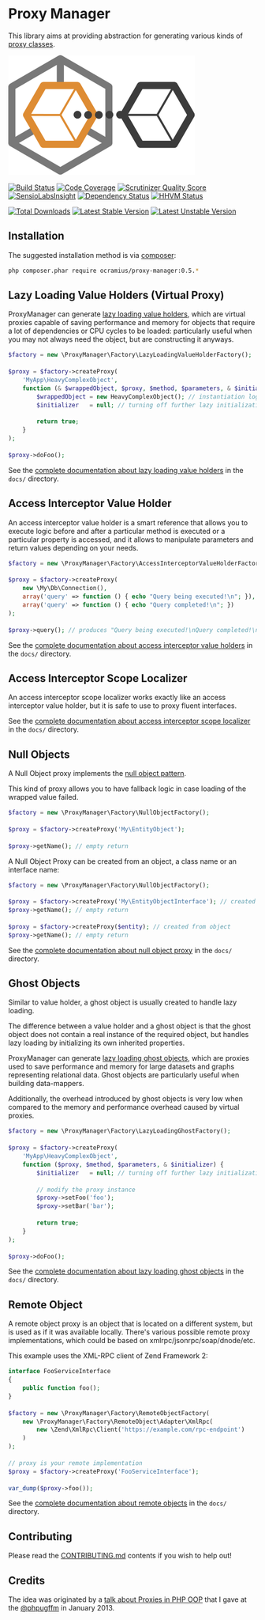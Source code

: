 # Proxy Manager

This library aims at providing abstraction for generating various kinds of [proxy classes](http://marco-pivetta.com/proxy-pattern-in-php/).

![ProxyManager](proxy-manager.png)

[![Build Status](https://travis-ci.org/Ocramius/ProxyManager.png?branch=master)](https://travis-ci.org/Ocramius/ProxyManager)
[![Code Coverage](https://scrutinizer-ci.com/g/Ocramius/ProxyManager/badges/coverage.png?s=ca3b9ceb9e36aeec0e57569cc8983394b7d2a59e)](https://scrutinizer-ci.com/g/Ocramius/ProxyManager/)
[![Scrutinizer Quality Score](https://scrutinizer-ci.com/g/Ocramius/ProxyManager/badges/quality-score.png?s=eaa858f876137ed281141b1d1e98acfa739729ed)](https://scrutinizer-ci.com/g/Ocramius/ProxyManager/)
[![SensioLabsInsight](https://insight.sensiolabs.com/projects/69fe5f97-b1c8-4ddd-93ce-900b8b788cf2/mini.png)](https://insight.sensiolabs.com/projects/69fe5f97-b1c8-4ddd-93ce-900b8b788cf2)
[![Dependency Status](https://www.versioneye.com/package/php--ocramius--proxy-manager/badge.png)](https://www.versioneye.com/package/php--ocramius--proxy-manager)
[![HHVM Status](http://hhvm.h4cc.de/badge/ocramius/proxy-manager.png)](http://hhvm.h4cc.de/package/ocramius/proxy-manager)

[![Total Downloads](https://poser.pugx.org/ocramius/proxy-manager/downloads.png)](https://packagist.org/packages/ocramius/proxy-manager)
[![Latest Stable Version](https://poser.pugx.org/ocramius/proxy-manager/v/stable.png)](https://packagist.org/packages/ocramius/proxy-manager)
[![Latest Unstable Version](https://poser.pugx.org/ocramius/proxy-manager/v/unstable.png)](https://packagist.org/packages/ocramius/proxy-manager)

## Installation

The suggested installation method is via [composer](https://getcomposer.org/):

```sh
php composer.phar require ocramius/proxy-manager:0.5.*
```

## Lazy Loading Value Holders (Virtual Proxy)

ProxyManager can generate [lazy loading value holders](http://www.martinfowler.com/eaaCatalog/lazyLoad.html),
which are virtual proxies capable of saving performance and memory for objects that require a lot of dependencies or
CPU cycles to be loaded: particularly useful when you may not always need the object, but are constructing it anyways.

```php
$factory = new \ProxyManager\Factory\LazyLoadingValueHolderFactory();

$proxy = $factory->createProxy(
    'MyApp\HeavyComplexObject',
    function (& $wrappedObject, $proxy, $method, $parameters, & $initializer) {
        $wrappedObject = new HeavyComplexObject(); // instantiation logic here
        $initializer   = null; // turning off further lazy initialization
    
        return true;
    }
);

$proxy->doFoo();
```

See the [complete documentation about lazy loading value holders](/docs/lazy-loading-value-holder.md)
in the `docs/` directory.

## Access Interceptor Value Holder

An access interceptor value holder is a smart reference that allows you to execute logic before
and after a particular method is executed or a particular property is accessed, and it allows to
manipulate parameters and return values depending on your needs.

```php
$factory = new \ProxyManager\Factory\AccessInterceptorValueHolderFactory();

$proxy = $factory->createProxy(
    new \My\Db\Connection(),
    array('query' => function () { echo "Query being executed!\n"; }),
    array('query' => function () { echo "Query completed!\n"; })
);

$proxy->query(); // produces "Query being executed!\nQuery completed!\n"
```

See the [complete documentation about access interceptor value holders](/docs/access-interceptor-value-holder.md)
in the `docs/` directory.

## Access Interceptor Scope Localizer

An access interceptor scope localizer works exactly like an access interceptor value holder,
but it is safe to use to proxy fluent interfaces.

See the [complete documentation about access interceptor scope localizer](/docs/access-interceptor-scope-localizer.md)
in the `docs/` directory.

## Null Objects

A Null Object proxy implements the [null object pattern](http://en.wikipedia.org/wiki/Null_Object_pattern).

This kind of proxy allows you to have fallback logic in case loading of the wrapped value failed.

```php
$factory = new \ProxyManager\Factory\NullObjectFactory();

$proxy = $factory->createProxy('My\EntityObject');

$proxy->getName(); // empty return
```

A Null Object Proxy can be created from an object, a class name or an interface name:

```php
$factory = new \ProxyManager\Factory\NullObjectFactory();

$proxy = $factory->createProxy('My\EntityObjectInterface'); // created from interface name
$proxy->getName(); // empty return

$proxy = $factory->createProxy($entity); // created from object
$proxy->getName(); // empty return
```

See the [complete documentation about null object proxy](/docs/null-object.md)
in the `docs/` directory.

## Ghost Objects


Similar to value holder, a ghost object is usually created to handle lazy loading.

The difference between a value holder and a ghost object is that the ghost object does not contain a real instance of
the required object, but handles lazy loading by initializing its own inherited properties.

ProxyManager can generate [lazy loading ghost objects](http://www.martinfowler.com/eaaCatalog/lazyLoad.html),
which are proxies used to save performance and memory for large datasets and graphs representing relational data.
Ghost objects are particularly useful when building data-mappers.

Additionally, the overhead introduced by ghost objects is very low when compared to the memory and performance overhead
caused by virtual proxies.

```php
$factory = new \ProxyManager\Factory\LazyLoadingGhostFactory();

$proxy = $factory->createProxy(
    'MyApp\HeavyComplexObject',
    function ($proxy, $method, $parameters, & $initializer) {
        $initializer   = null; // turning off further lazy initialization

        // modify the proxy instance
        $proxy->setFoo('foo');
        $proxy->setBar('bar');

        return true;
    }
);

$proxy->doFoo();
```

See the [complete documentation about lazy loading ghost objects](/docs/lazy-loading-ghost-object.md)
in the `docs/` directory.

## Remote Object

A remote object proxy is an object that is located on a different system, but is used as if it was available locally.
There's various possible remote proxy implementations, which could be based on xmlrpc/jsonrpc/soap/dnode/etc.

This example uses the XML-RPC client of Zend Framework 2:

```php
interface FooServiceInterface
{
    public function foo();
}

$factory = new \ProxyManager\Factory\RemoteObjectFactory(
    new \ProxyManager\Factory\RemoteObject\Adapter\XmlRpc(
        new \Zend\XmlRpc\Client('https://example.com/rpc-endpoint')
    )
);

// proxy is your remote implementation
$proxy = $factory->createProxy('FooServiceInterface');

var_dump($proxy->foo());
```

See the [complete documentation about remote objects](https://github.com/Ocramius/ProxyManager/tree/master/docs/remote-object.md)
in the `docs/` directory.

## Contributing

Please read the [CONTRIBUTING.md](https://github.com/Ocramius/ProxyManager/blob/master/CONTRIBUTING.md) contents if you
wish to help out!

## Credits

The idea was originated by a [talk about Proxies in PHP OOP](http://marco-pivetta.com/proxy-pattern-in-php/) that I gave
at the [@phpugffm](https://twitter.com/phpugffm) in January 2013.

